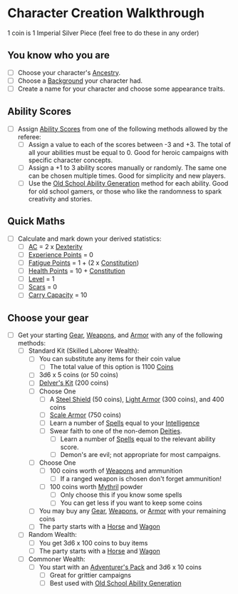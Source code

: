 # Character Creation Walkthrough
1 coin is 1 Imperial Silver Piece (feel free to do these in any order)
## You know who you are
- [ ] Choose your character's [Ancestry](../Player%20Characters/Ancenstries/Ancestry.md).
- [ ] Choose a [Background](../Player%20Characters/Backgrounds.md) your character had.
- [ ] Create a name for your character and choose some appearance traits.
## Ability Scores
- [ ] Assign [Ability Scores](../Player%20Characters/Chosen%20Statistics/Ability%20Scores.md) from one of the following methods allowed by the referee:
	- [ ] Assign a value to each of the scores between -3 and +3. The total of all your abilities must be equal to 0. Good for heroic campaigns with specific character concepts.
	- [ ] Assign a +1 to 3 ability scores manually or randomly. The same one can be chosen multiple times. Good for simplicity and new players.
	- [ ] Use the [Old School Ability Generation](Old%20School%20Ability%20Generation.md) method for each ability. Good for old school gamers, or those who like the randomness to spark creativity and stories.
## Quick Maths
- [ ] Calculate and mark down your derived statistics:
	- [ ] [AC](../Player%20Characters/Derived%20Statistics/Armor%20Class.md) = 2 x [Dexterity](../Player%20Characters/Chosen%20Statistics/Dexterity.md)
	- [ ] [Experience Points](../Player%20Characters/Derived%20Statistics/Experience%20Points.md) = 0
	- [ ] [Fatigue Points](../Player%20Characters/Derived%20Statistics/Fatigue%20Points.md) = 1 + (2 x [Constitution](../Player%20Characters/Chosen%20Statistics/Constitution.md))
	- [ ] [Health Points](../Player%20Characters/Derived%20Statistics/Health%20Points.md) = 10 + [Constitution](../Player%20Characters/Chosen%20Statistics/Constitution.md)
	- [ ] [Level](../Player%20Characters/Derived%20Statistics/Level.md) = 1
	- [ ] [Scars](../Player%20Characters/Derived%20Statistics/Scars.md) = 0
	- [ ] [Carry Capacity](../Player%20Characters/Derived%20Statistics/Carry%20Capacity.md) = 10
## Choose your gear
- [ ] Get your starting [Gear](../Items/Equipment/Standard%20Gear.md), [Weapons](../Items/Equipment/Weapons.md), and [Armor](../Items/Equipment/Armor.md) with any of the following methods:
	- [ ] Standard Kit (Skilled Laborer Wealth):
		- [ ] You can substitute any items for their coin value
			- [ ] The total value of this option is 1100 [Coins](../Economy/Coins.md)
		- [ ] 3d6 x 5 coins (or 50 coins)
		- [ ] [Delver's Kit](../Items/Equipment/Delver's%20Kit.md) (200 coins)
		- [ ] Choose One
			- [ ] A [Steel Shield](../Items/Equipment/Individual%20Item%20Cards/Armors/Mundane%20Armors/Steel%20Shield.md) (50 coins), [Light Armor](../Items/Equipment/Individual%20Item%20Cards/Armors/Mundane%20Armors/Light%20Armor.md) (300 coins), and 400 coins
			- [ ] [Scale Armor](../Items/Equipment/Individual%20Item%20Cards/Armors/Mundane%20Armors/Scale%20Armor.md) (750 coins)
			- [ ] Learn a number of [Spells](../Magic/Spells.md) equal to your [Intelligence](../Player%20Characters/Chosen%20Statistics/Intelligence.md)
			- [ ] Swear faith to one of the non-demon [Deities](../Magic/Spells/Deities/Deities.md).
				- [ ] Learn a number of [Spells](../Magic/Spells.md) equal to the relevant ability score. 
				- [ ] Demon's are evil; not appropriate for most campaigns.
		- [ ] Choose One
			- [ ] 100 coins worth of [Weapons](../Items/Equipment/Weapons.md) and ammunition
				- [ ] If a ranged weapon is chosen don't forget ammunition!
			- [ ] 100 coins worth [Mythril](../Magic/Mythril.md) powder
				- [ ] Only choose this if you know some spells
				- [ ] You can get less if you want to keep some coins
		- [ ] You may buy any [Gear](../Items/Equipment/Standard%20Gear.md), [Weapons](../Items/Equipment/Weapons.md), or [Armor](../Items/Equipment/Armor.md) with your remaining coins
		- [ ] The party starts with a [Horse](../Items/Equipment/Individual%20Item%20Cards/Gear/250%20Coins/Horse,%20Draft.md) and [Wagon](../Items/Equipment/Individual%20Item%20Cards/Gear/250%20Coins/Wagon.md)
	- [ ] Random Wealth:
		- [ ] You get 3d6 x 100 coins to buy items
		- [ ] The party starts with a [Horse](../Items/Equipment/Individual%20Item%20Cards/Gear/250%20Coins/Horse,%20Draft.md) and [Wagon](../Items/Equipment/Individual%20Item%20Cards/Gear/250%20Coins/Wagon.md)
	- [ ] Commoner Wealth: 
		- [ ] You start with an [Adventurer's Pack](../Items/Equipment/Individual%20Item%20Cards/Gear/100%20Coins/Adventurer's%20Pack.md) and 3d6 x 10 coins
			- [ ] Great for grittier campaigns
			- [ ] Best used with [Old School Ability Generation](Old%20School%20Ability%20Generation.md)